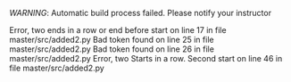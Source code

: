 *WARNING*:  Automatic build process failed.  Please notify your instructor 

Error, two ends in a row or end before start on line 17 in file master/src/added2.py  Bad token found on line 25 in file master/src/added2.py  Bad token found on line 26 in file master/src/added2.py  Error, two Starts in a row.  Second start on line 46 in file master/src/added2.py  